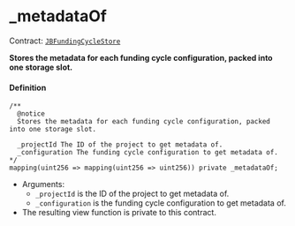 # _metadataOf

Contract: [`JBFundingCycleStore`](/docs/dev/v3/api/contracts/jbfundingcyclestore/README.md)​‌

**Stores the metadata for each funding cycle configuration, packed into one storage slot.**

#### Definition

```
/**
  @notice
  Stores the metadata for each funding cycle configuration, packed into one storage slot.

  _projectId The ID of the project to get metadata of.
  _configuration The funding cycle configuration to get metadata of.
*/
mapping(uint256 => mapping(uint256 => uint256)) private _metadataOf;
```

* Arguments:
  * `_projectId` is the ID of the project to get metadata of.
  * `_configuration` is the funding cycle configuration to get metadata of.
* The resulting view function is private to this contract.
